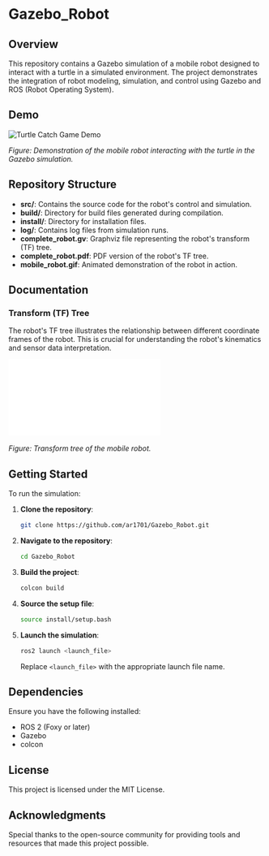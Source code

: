 # Gazebo_Robot

## Overview

This repository contains a Gazebo simulation of a mobile robot designed to interact with a turtle in a simulated environment. The project demonstrates the integration of robot modeling, simulation, and control using Gazebo and ROS (Robot Operating System).

## Demo

![Turtle Catch Game Demo](mobile_robot.gif)

*Figure: Demonstration of the mobile robot interacting with the turtle in the Gazebo simulation.*

## Repository Structure

- **src/**: Contains the source code for the robot's control and simulation.
- **build/**: Directory for build files generated during compilation.
- **install/**: Directory for installation files.
- **log/**: Contains log files from simulation runs.
- **complete_robot.gv**: Graphviz file representing the robot's transform (TF) tree.
- **complete_robot.pdf**: PDF version of the robot's TF tree.
- **mobile_robot.gif**: Animated demonstration of the robot in action.

## Documentation

### Transform (TF) Tree

The robot's TF tree illustrates the relationship between different coordinate frames of the robot. This is crucial for understanding the robot's kinematics and sensor data interpretation.

![TF Tree](complete_robot.pdf)

*Figure: Transform tree of the mobile robot.*

## Getting Started

To run the simulation:

1. **Clone the repository**:

   ```bash
   git clone https://github.com/ar1701/Gazebo_Robot.git
   ```

2. **Navigate to the repository**:

   ```bash
   cd Gazebo_Robot
   ```

3. **Build the project**:

   ```bash
   colcon build
   ```

4. **Source the setup file**:

   ```bash
   source install/setup.bash
   ```

5. **Launch the simulation**:

   ```bash
   ros2 launch <launch_file>
   ```

   Replace `<launch_file>` with the appropriate launch file name.

## Dependencies

Ensure you have the following installed:

- ROS 2 (Foxy or later)
- Gazebo
- colcon

## License

This project is licensed under the MIT License.

## Acknowledgments

Special thanks to the open-source community for providing tools and resources that made this project possible. 

